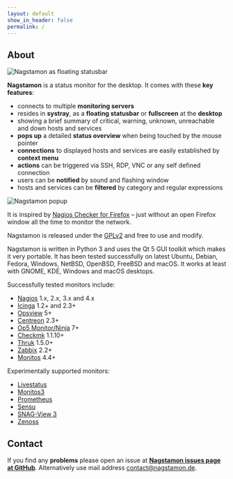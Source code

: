 ```yaml
---
layout: default
show_in_header: false
permalink: /
---
```


## About

![Nagstamon as floating statusbar](/assets/images/index_1.png)

**Nagstamon** is a status monitor for the desktop. It comes with these **key features**:

* connects to multiple **monitoring servers**
* resides in **systray**, as a **floating statusbar** or **fullscreen** at the **desktop**
* showing a brief summary of critical, warning, unknown, unreachable and down hosts and services
* **pops up** a detailed **status overview** when being touched by the mouse pointer
* **connections** to displayed hosts and services are easily established by **context menu**
* **actions** can be triggered via SSH, RDP, VNC or any self defined connection
* users can be **notified** by sound and flashing window
* hosts and services can be **filtered** by category and regular expressions

![Nagstamon popup](/assets/images/index_2.png)

It is inspired by [Nagios Checker for Firefox](https://web.archive.org/web/20151105174526/https://addons.mozilla.org/de/firefox/addon/nagios-checker/) – just without an open Firefox window all the time to monitor the network.

Nagstamon is released under the [GPLv2](http://www.gnu.org/licenses/gpl-2.0.html) and free to use and modify.

Nagstamon is written in Python 3 and uses the Qt 5 GUI toolkit which makes it very portable. It has been tested successfully on latest Ubuntu, Debian, Fedora, Windows, NetBSD, OpenBSD, FreeBSD and macOS.
It works at least with GNOME, KDE, Windows and macOS desktops.

Successfully tested monitors include:

* [Nagios](https://www.nagios.org/) 1.x, 2.x, 3.x and 4.x
* [Icinga](https://www.icinga.org/) 1.2+ and 2.3+
* [Opsview](https://www.opsview.org/) 5+
* [Centreon](https://www.centreon.com/) 2.3+
* [Op5 Monitor/Ninja](https://www.op5.com/) 7+
* [Checkmk](https://checkmk.de/) 1.1.10+
* [Thruk](https://www.thruk.org/) 1.5.0+
* [Zabbix](https://www.zabbix.com) 2.2+
* [Monitos](https://www.monitos.de/) 4.4+

Experimentally supported monitors:

* [Livestatus](https://docs.checkmk.com/latest/en/livestatus.html)
* [Monitos3](https://www.monitos.de/)
* [Prometheus](https://prometheus.io/)
* [Sensu](https://sensu.io/)
* [SNAG-View 3](https://www.snag-view.de/)
* [Zenoss](https://zenoss.com/)

## Contact

If you find any **problems** please open an issue at **[Nagstamon issues page at GitHub](https://github.com/HenriWahl/Nagstamon/issues)**.
Alternatively use mail address [contact@nagstamon.de](mailto:contact@nagstamon.de).
